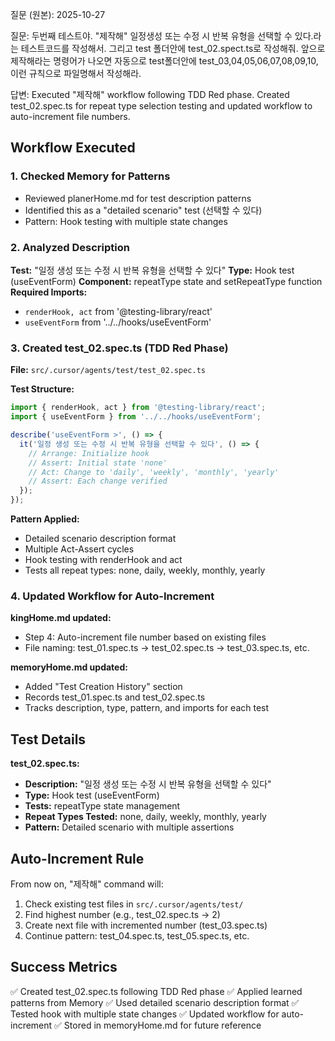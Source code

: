 질문 (원본):
2025-10-27

질문: 두번째 테스트야. "제작해" 일정생성 또는 수정 시 반복 유형을 선택할 수 있다.라는 테스트코드를 작성해서. 그리고 test 폴더안에 test_02.spect.ts로 작성해줘. 앞으로 제작해라는 명령어가 나오면 자동으로 test폴더안에 test_03,04,05,06,07,08,09,10,이런 규칙으로 파일명해서 작성해라.

답변:
Executed "제작해" workflow following TDD Red phase. Created test_02.spec.ts for repeat type selection testing and updated workflow to auto-increment file numbers.

<!-- TDD Red 단계를 따라 "제작해" 워크플로를 실행했습니다. 반복 유형 선택 테스트를 위한 test_02.spec.ts를 생성하고 파일 번호 자동 증가를 위해 워크플로를 업데이트했습니다. -->

## Workflow Executed
<!-- 실행된 워크플로 -->

### 1. Checked Memory for Patterns
<!-- 1. 패턴을 위해 세월이 확인 -->
- Reviewed planerHome.md for test description patterns
- Identified this as a "detailed scenario" test (선택할 수 있다)
- Pattern: Hook testing with multiple state changes

### 2. Analyzed Description
<!-- 2. 디스크립션 분석 -->
**Test:** "일정 생성 또는 수정 시 반복 유형을 선택할 수 있다"
**Type:** Hook test (useEventForm)
**Component:** repeatType state and setRepeatType function
**Required Imports:**
- `renderHook, act` from '@testing-library/react'
- `useEventForm` from '../../hooks/useEventForm'

### 3. Created test_02.spec.ts (TDD Red Phase)
<!-- 3. test_02.spec.ts 생성 (TDD Red 단계) -->

**File:** `src/.cursor/agents/test/test_02.spec.ts`

**Test Structure:**
```typescript
import { renderHook, act } from '@testing-library/react';
import { useEventForm } from '../../hooks/useEventForm';

describe('useEventForm >', () => {
  it('일정 생성 또는 수정 시 반복 유형을 선택할 수 있다', () => {
    // Arrange: Initialize hook
    // Assert: Initial state 'none'
    // Act: Change to 'daily', 'weekly', 'monthly', 'yearly'
    // Assert: Each change verified
  });
});
```

**Pattern Applied:**
- Detailed scenario description format
- Multiple Act-Assert cycles
- Hook testing with renderHook and act
- Tests all repeat types: none, daily, weekly, monthly, yearly

### 4. Updated Workflow for Auto-Increment
<!-- 4. 자동 증가를 위한 워크플로 업데이트 -->

**kingHome.md updated:**
- Step 4: Auto-increment file number based on existing files
- File naming: test_01.spec.ts → test_02.spec.ts → test_03.spec.ts, etc.

**memoryHome.md updated:**
- Added "Test Creation History" section
- Records test_01.spec.ts and test_02.spec.ts
- Tracks description, type, pattern, and imports for each test

## Test Details
<!-- 테스트 세부사항 -->

**test_02.spec.ts:**
- **Description:** "일정 생성 또는 수정 시 반복 유형을 선택할 수 있다"
- **Type:** Hook test (useEventForm)
- **Tests:** repeatType state management
- **Repeat Types Tested:** none, daily, weekly, monthly, yearly
- **Pattern:** Detailed scenario with multiple assertions

## Auto-Increment Rule
<!-- 자동 증가 규칙 -->
From now on, "제작해" command will:
1. Check existing test files in `src/.cursor/agents/test/`
2. Find highest number (e.g., test_02.spec.ts → 2)
3. Create next file with incremented number (test_03.spec.ts)
4. Continue pattern: test_04.spec.ts, test_05.spec.ts, etc.

## Success Metrics
<!-- 성공 지표 -->
✅ Created test_02.spec.ts following TDD Red phase
✅ Applied learned patterns from Memory
✅ Used detailed scenario description format
✅ Tested hook with multiple state changes
✅ Updated workflow for auto-increment
✅ Stored in memoryHome.md for future reference

